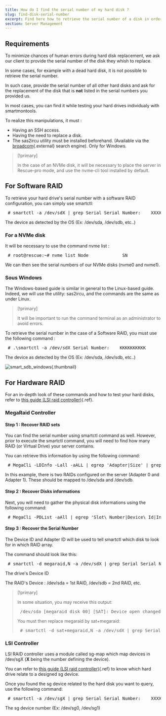 ```yaml
---
title: How do I find the serial number of my hard disk ?
slug: find-disk-serial-number
excerpt: Find here how to retrieve the serial number of a disk in order to proceed with its replacement.
section: Server Management
---
```



## Requirements
To minimize chances of human errors during hard disk replacement, we ask our client to provide the serial number of the disk they whish to replace.

In some cases, for example with a dead hard disk, it is not possible to retrieve the serial number.

In such case, provide the serial number of all other hard disks and ask for the replacement of the disk that is **not** listed in the serial numbers you provided us.

In most cases, you can find it while testing your hard drives individualy with smartmontools.

To realize this manipulations, it must :

- Having an SSH access.
- Having the need to replace a disk.
- The sas2ircu utility must be installed beforehand. (Available via the [broadcom](https://www.broadcom.com/support/download-search/?dk=sas2ircu){.external} search engine). Only for Windows.



> [!primary]
>
> In the case of an NVMe disk, it will be necessary to place the server in Rescue-pro mode, and use the nvme-cli tool installed by default.
> 


## For Software RAID
To retrieve your hard drive's serial number with a software RAID configuration, you can simply use smartctl:

<div> <style type="text/css" scoped>span.prompt:before{content:"# ";}</style> <pre class="highlight command-prompt"> <span class="prompt">smartctl -a /dev/sdX | grep Serial</span> <span class="output">Serial Number:    XXXXXXX</span> </pre></div>
The device as detected by the OS (Ex: /dev/sda, /dev/sdb, etc..)


### For a NVMe disk
It will be necessary to use the command nvme list :

<div> <style type="text/css" scoped>span.prompt:before{content:"# ";}</style> <pre class="highlight command-prompt"> <span class="prompt">root@rescue:~# nvme list</span> <span class="output">Node             SN                   Model                                    Namespace Usage                      Format           FW Rev</span> <span class="output">---------------- -------------------- ---------------------------------------- --------- -------------------------- ---------------- --------</span> <span class="output">/dev/nvme0n1     CVPF636600YC450RGN   INTEL SSDPE2MX450G7                      1         450.10  GB / 450.10  GB    512   B +  0 B   MDV10253</span> <span class="output">/dev/nvme1n1     CVPF6333002Y450RGN   INTEL SSDPE2MX450G7                      1         450.10  GB / 450.10  GB    512   B +  0 B   MDV10253</span> </pre></div>
We can then see the serial numbers of our NVMe disks (nvme0 and nvme1).


### Sous Windows
The Windows-based guide is similar in general to the Linux-based guide. Indeed, we will use the utility: sas2ircu, and the commands are the same as under Linux.



> [!primary]
>
> It will be important to run the command terminal as an administrator to avoid errors.
> 

To retrieve the serial number in the case of a Software RAID, you must use the following command :

<div> <style type="text/css" scoped>span.prompt:before{content:"# ";}</style> <pre class="highlight command-prompt"> <span class="prompt">.\smartctl -a /dev/sdX</span> <span class="output">Serial Number:    KKKKKKKKKK</span> </pre></div>
The device as detected by the OS (Ex: /dev/sda, /dev/sdb, etc..)


![smart_sdb_windows](images/smart_sdb_windows.png){.thumbnail}


## For Hardware RAID
For an in-depth look of these commands and how to test your hard disks, refer to [this guide (LSI raid controller)](../guide.en-gb.md){.ref}.


### MegaRaid Controller

#### Step 1 &#58; Recover RAID sets
You can find the serial number using smartctl command as well. However, prior to execute the smartctl command, you will need to find how many RAID (or Virtual Drive) your server contains.

You can retrieve this information by using the following command:

<div> <style type="text/css" scoped>span.prompt:before{content:"# ";}</style> <pre class="highlight command-prompt"> <span class="prompt">MegaCli -LDInfo -Lall -aALL | egrep 'Adapter|Size' | grep -v Strip</span> <span class="output">Adapter 0 — Virtual Drive Information:</span> <span class="output">Size : 36.321 GB</span> <span class="output">Adapter 1 — Virtual Drive Information:</span> <span class="output">Size : 2.727 TB</span> </pre></div>
In this example, there is two RAIDs configured on the server (Adapter 0 and Adapter 1). These should be mapped to /dev/sda and /dev/sdb.


#### Step 2 &#58; Recover Disks informations
Next, you will need to gather the physical disk informations using the following command:

<div> <style type="text/css" scoped>span.prompt:before{content:"# ";}</style> <pre class="highlight command-prompt"> <span class="prompt">MegaCli -PDList -aAll | egrep 'Slot\ Number|Device\ Id|Inquiry\ Data|Raw|Firmware\ state' | sed 's/Slot/\nSlot/g'</span> <span class="blank">&nbsp;</span> <span class="output">Slot Number: 0</span> <span class="output">Device Id: 4</span> <span class="output">Raw Size: 279.460 GB [0x22eec130 Sectors]</span> <span class="output">Firmware state: Online, Spun Up</span> <span class="output">Inquiry Data: BTWL3450062J300PGN  INTEL SSDSC2BB300G4                     D2010355</span> <span class="blank">&nbsp;</span> <span class="output">Slot Number: 1</span> <span class="output">Device Id: 5</span> <span class="output">Raw Size: 279.460 GB [0x22eec130 Sectors]</span> <span class="output">Firmware state: Online, Spun Up</span> <span class="output">Inquiry Data: BTWL345003X6300PGN  INTEL SSDSC2BB300G4                     D2010355</span> <span class="blank">&nbsp;</span> <span class="output">Slot Number: 2</span> <span class="output">Device Id: 7</span> <span class="output">Raw Size: 2.728 TB [0x15d50a3b0 Sectors]</span> <span class="output">Firmware state: Online, Spun Up</span> <span class="output">Inquiry Data:       PN2234P8K2PKDYHGST HUS724030ALA640                    MF8OAA70</span> <span class="blank">&nbsp;</span> <span class="output">Slot Number: 3</span> <span class="output">Device Id: 6</span> <span class="output">Raw Size: 2.728 TB [0x15d50a3b0 Sectors]</span> <span class="output">Firmware state: Online, Spun Up</span> <span class="output">Inquiry Data:       PN2234P8JYP59YHGST HUS724030ALA640                    MF8OAA70</span> </pre></div>

#### Step 3 &#58; Recover the Serial Number
The Device ID and Adapter ID will be used to tell smartctl which disk to look for in which RAID array.

The command should look like this:

<div> <style type="text/css" scoped>span.prompt:before{content:"# ";}</style> <pre class="highlight command-prompt"> <span class="prompt">smartctl -d megaraid,N -a /dev/sdX | grep Serial</span> <span class="output">Serial Number:    XXXXXXX</span> </pre></div>
The drive's Device ID

The RAID's Device : /dev/sda = 1st RAID, /dev/sdb = 2nd RAID, etc.



> [!primary]
>
> In some situation, you may receive this output:
> <div> <style type="text/css" scoped>span.prompt:before{content:"$ ";}</style> <pre class="highlight command-prompt"> <span class="output">/dev/sda [megaraid_disk_00] [SAT]: Device open changed type from 'megaraid' to 'sat'</span> </pre></div>
> You must then replace megaraid by sat+megaraid:
> <div> <style type="text/css" scoped>span.prompt:before{content:"# ";}</style> <pre class="highlight command-prompt"> <span class="prompt">smartctl -d sat+megaraid,N -a /dev/sdX | grep Serial</span> <span class="output">Serial Number:    XXXXXXX</span> </pre></div>


### LSI Controller
LSI RAID controller uses a module called sg-map which map devices in /dev/sgX (**X** being the number defining the device).

You can refer to [this guide (LSI raid controller)](../guide.en-gb.md){.ref} to know which hard drive relate to a designed sg device.

Once you found the sg device related to the hard disk you want to query, use the following command:

<div> <style type="text/css" scoped>span.prompt:before{content:"# ";}</style> <pre class="highlight command-prompt"> <span class="prompt">smartctl -a /dev/sgX | grep Serial</span> <span class="output">Serial Number:    XXXXXXX</span> </pre></div>
The sg device number (Ex: /dev/sg0, /dev/sg1)